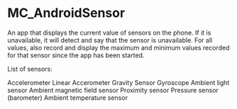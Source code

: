# MC_AndroidSensor

An app that displays the current value of sensors on the phone. If it is unavailable, it will detect and say that the sensor is unavailable. 
For all values, also record and display the maximum and minimum values recorded for that sensor since the app has been started.

List of sensors:

Accelerometer
Linear Accerometer
Gravity Sensor 
Gyroscope
Ambient light sensor 
Ambient magnetic field sensor 
Proximity sensor 
Pressure sensor (barometer)
Ambient temperature sensor
